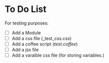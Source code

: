 #   To Do List

For testing purposes:
- [ ] Add a Module
- [ ] Add a css file (_test_css.css)
- [ ] Add a coffee script (_test.coffee_)
- [ ] Add a jsx file
- [ ] Add a varaible css file (for storing variables.)